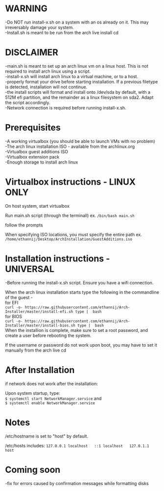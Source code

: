 # WARNING
-Do NOT run install-x.sh on a system with an os already on it. This may irreversably damage your system.  
-Install.sh is meant to be run from the arch live install cd  
  
# DISCLAIMER
-main.sh is meant to set up an arch linux vm on a linux host. This is not required to install arch linux using a script.  
-install-x.sh will install arch linux to a virtual machine, or to a host.  
-properly format your drive before starting installation. If a previous filetype is detected, installation will not continue.  
-the install scripts will format and install onto /dev/sda by default, with a 512M efi partition, and the remainder as a linux filesystem on sda2. Adapt the script accordingly.  
-Network connection is required before running install-x.sh.   

# Prerequisites  
-A working virtualbox (you should be able to launch VMs with no problem)  
-The arch linux installation ISO - available from the archlinux.org  
-Virtualbox guest additions ISO  
-Virtualbox extension pack  
-Enough storage to install arch linux  
  
# Virtualbox instructions - LINUX ONLY  
On host system, start virtualbox  
  
Run main.sh script (through the terminall) ex. `/bin/bash main.sh`  
  
follow the prompts  
  
When specifying ISO locations, you must specify the entire path ex. `/home/ethannij/Desktop/ArchInstallation/GuestAdditions.iso`  
# Installation instructions - UNIVERSAL  
-Before running the install-x.sh script. Ensure you have a wifi connection.  
  
When the arch linux installation starts type the following in the commandline of the guest -  
  for EFI  
`curl -o- https://raw.githubusercontent.com/ethannij/Arch-Installer/master/install-efi.sh type | 
bash`  
  for BIOS  
  `curl -o- https://raw.githubusercontent.com/ethannij/Arch-Installer/master/install-bios.sh type | 
bash`  
When the installion is complete, make sure to set a root password, and create a user before rebooting the system.  

  
If the username or password do not work upon boot, you may have to set it manually from the arch live cd  

# After Installation  
if network does not work after the installation:  

Upon system startup, type:  
`$ systemctl start NetworkManager.service` and  
`$ systemctl enable NetworkManager.service`  

# Notes  
/etc/hostname is set to "host" by default.

/etc/hosts includes: ```127.0.0.1 localhost  
::1 localhost  
127.0.1.1 host```

# Coming soon    
-fix for errors caused by confirmation messages while formatting disks  
